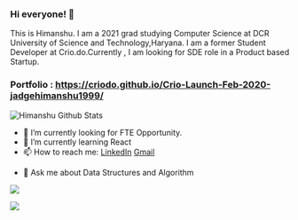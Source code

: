 ### Hi everyone! 👋
<p>This is Himanshu. I am a 2021 grad studying Computer Science at DCR University of Science and Technology,Haryana. I am a former Student Developer at Crio.do.Currently , I am looking for SDE role in a Product based Startup.</p>

### Portfolio : https://criodo.github.io/Crio-Launch-Feb-2020-jadgehimanshu1999/

![Himanshu Github Stats](https://github-readme-stats.vercel.app/api?username=himanshu70565&count_private=true&show_icons=true&theme=radical)


- 🔭 I’m currently looking for FTE Opportunity.
- 🌱 I’m currently learning React
- 📫 How to reach me: <a href="https://www.linkedin.com/in/himanshujudge/">LinkedIn</a> <a href="mailto:jhimanshu9922@gmail.com">Gmail</a></p>
- 💬 Ask me about Data Structures and Algorithm

<a href=https://github.com/TesseractCoding/NeoAlgo>
   <img src=https://img.shields.io/badge/NeoAlgo-Contributor-brightgreen>
</a>

![](https://komarev.com/ghpvc/?username=Himanshu70565&label=VISITOR+COUNTER)
